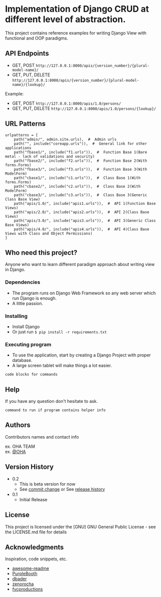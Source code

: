 # Implementation of Django CRUD at different level of abstraction.

This project contains reference examples for writing Django View with functional and OOP paradigms.

## API Endpoints

- GET, POST ```http://127.0.0.1:8000/apis/{version_number}/{plural-model-name}/```
- GET, PUT, DELETE ```http://127.0.0.1:8000/apis/{version_number}/{plural-model-name}/{lookup}/```

Example:
- GET, POST ```http://127.0.0.1:8000/apis/1.0/persons/```
- GET, PUT, DELETE ```http://127.0.0.1:8000/apis/1.0/persons/{lookup}/```

## URL Patterns
```
urlpatterns = [
    path("admin/", admin.site.urls),  #  Admin urls
    path("", include("coreapp.urls")),  #  General link for other applications
    path("fbase1/", include("f1.urls")),  #  Function Base 1(Bare metal - lack of validations and security)
    path("fbase2/", include("f2.urls")),  #  Function Base 2(With forms.Forms)
    path("fbase3/", include("f3.urls")),  #  Function Base 3(With ModelForm)
    path("cbase1/", include("c1.urls")),  #  Class Base 1(With forms.Forms)
    path("cbase2/", include("c2.urls")),  #  Class Base 2(With ModelForm)
    path("cbase3/", include("c3.urls")),  #  Class Base 3(Generic Class Base View)
    path("apis/1.0/", include("apis1.urls")),  #  API 1(Function Base Views)
    path("apis/2.0/", include("apis2.urls")),  #  API 2(Class Base Views)
    path("apis/3.0/", include("apis3.urls")),  #  API 3(Generic Class Base Views)
    path("apis/4.0/", include("apis4.urls")),  #  API 4(Class Base Views with Class and Object Permissions)
]
```

## Who need this project?

Anyone who want to learn different paradigm approach about writing view in Django.

### Dependencies

* The program runs on Django Web Framework so any web server which run Django is enough.
* A little passion. 

### Installing

* Install Django 
* Or just run ```$ pip install -r requirements.txt```

### Executing program

* To use the application, start by creating a Django Project with proper database.
* A large screen tablet will make things a lot easier.
```
code blocks for commands
```

## Help

If you have any question don't hesitate to ask.
```
command to run if program contains helper info
```

## Authors

Contributors names and contact info

ex. OHA TEAM  
ex. [@OHA]([https://twitter.com/dompizzie](https://github.com/oha-organization))

## Version History

* 0.2
    * This is beta version for now
    * See [commit change]() or See [release history]()
* 0.1
    * Initial Release

## License

This project is licensed under the [GNU] GNU General Public License - see the LICENSE.md file for details

## Acknowledgments

Inspiration, code snippets, etc.
* [awesome-readme](https://github.com/matiassingers/awesome-readme)
* [PurpleBooth](https://gist.github.com/PurpleBooth/109311bb0361f32d87a2)
* [dbader](https://github.com/dbader/readme-template)
* [zenorocha](https://gist.github.com/zenorocha/4526327)
* [fvcproductions](https://gist.github.com/fvcproductions/1bfc2d4aecb01a834b46)
